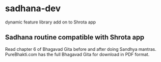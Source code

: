 # sadhana-dev 
dynamic feature library add on to Shrota app
## Sadhana routine compatible with Shrota app
Read chapter 6 of Bhagavad Gita before and after doing Sandhya mantras.
PureBhakti.com has the full Bhagavad Gita for download in PDF format.
